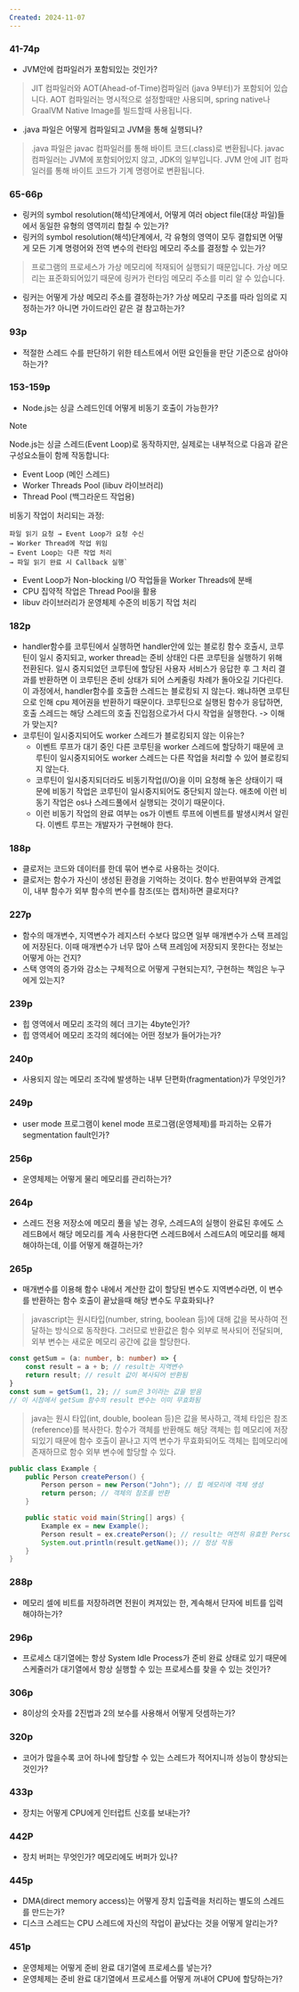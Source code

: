 ```yaml
---
Created: 2024-11-07
---
```

### 41-74p
- JVM안에 컴파일러가 포함되있는 것인가?
> JIT 컴파일러와 AOT(Ahead-of-Time)컴파일러 (java 9부터)가 포함되어 있습니다.
> AOT 컴파일러는 명시적으로 설정할때만 사용되며, spring native나 GraalVM Native Image를 빌드할때 사용됩니다.
- .java 파일은 어떻게 컴파일되고 JVM을 통해 실행되나?
> .java 파일은 javac 컴파일러를 통해 바이트 코드(.class)로 변환됩니다. javac 컴파일러는 JVM에 포함되어있지 않고, JDK의 일부입니다. JVM 안에 JIT 컴파일러를 통해 바이트 코드가 기계 명령어로 변환됩니다.
### 65-66p
- 링커의 symbol resolution(해석)단계에서, 어떻게 여러 object file(대상 파일)들에서 동일한 유형의 영역끼리 합칠 수 있는가?
- 링커의 symbol resolution(해석)단계에서, 각 유형의 영역이 모두 결합되면 어떻게 모든 기계 명령어와 전역 변수의 런타임 메모리 주소를 결정할 수 있는가?
> 프로그램의 프로세스가 가상 메모리에 적재되어 실행되기 때문입니다. 가상 메모리는 표준화되어있기 때문에 링커가 런타임 메모리 주소를 미리 알 수 있습니다.
- 링커는 어떻게 가상 메모리 주소를 결정하는가? 가상 메모리 구조를 따라 임의로 지정하는가? 아니면 가이드라인 같은 걸 참고하는가?

### 93p
- 적절한 스레드 수를 판단하기 위한 테스트에서 어떤 요인들을 판단 기준으로 삼아야 하는가?

### 153-159p
- Node.js는 싱글 스레드인데 어떻게 비동기 호출이 가능한가?
> [!NOTE]
> Node.js는 싱글 스레드(Event Loop)로 동작하지만, 실제로는 내부적으로 다음과 같은 구성요소들이 함께 작동합니다:
> - Event Loop (메인 스레드)
> - Worker Threads Pool (libuv 라이브러리)
> - Thread Pool (백그라운드 작업용)
>
 >비동기 작업이 처리되는 과정:
> ```
 >파일 읽기 요청 → Event Loop가 요청 수신 
>→ Worker Thread에 작업 위임 
>→ Event Loop는 다른 작업 처리 
>→ 파일 읽기 완료 시 Callback 실행`
>```
 >- Event Loop가 Non-blocking I/O 작업들을 Worker Threads에 분배
 >- CPU 집약적 작업은 Thread Pool을 활용
 >- libuv 라이브러리가 운영체제 수준의 비동기 작업 처리 
### 182p
- handler함수를 코루틴에서 실행하면 handler안에 있는 블로킹 함수 호출시, 코루틴이 일시 중지되고, worker thread는 준비 상태인 다른 코루틴을 실행하기 위해 전환된다. 일시 중지되었던 코루틴에 할당된 사용자 서비스가 응답한 후 그 처리 결과를 반환하면 이 코루틴은 준비 상태가 되어 스케줄링 차례가 돌아오길 기다린다. 이 과정에서, handler함수를 호출한 스레드는 블로킹되 지 않는다. 왜냐하면 코루틴으로 인해 cpu 제어권을 반환하기 때문이다. 코루틴으로 실행된 함수가 응답하면, 호출 스레드는 해당 스레드의 호출 진입점으로가서 다시 작업을 실행한다. -> 이해가 맞는지?
- 코루틴이 일시중지되어도 worker 스레드가 블로킹되지 않는 이유는?
	- 이벤트 루프가 대기 중인 다른 코루틴을 worker 스레드에 할당하기 때문에 코루틴이 일시중지되어도 worker 스레드는 다른 작업을 처리할 수 있어 블로킹되지 않는다.
	- 코루틴이 일시중지되더라도 비동기작업(I/O)을 이미 요청해 놓은 상태이기 때문에 비동기 작업은 코루틴이 일시중지되어도 중단되지 않는다. 애초에 이런 비동기 작업은 os나 스레드풀에서 실행되는 것이기 때문이다.
	- 이런 비동기 작업의 완료 여부는 os가 이벤트 루프에 이벤트를 발생시켜서 알린다. 이벤트 루프는 개발자가 구현해야 한다.

### 188p
- 클로저는 코드와 데이터를 한데 묶어 변수로 사용하는 것이다.
- 클로저는 함수가 자신이 생성된 환경을 기억하는 것이다. 함수 반환여부와 관계없이, 내부 함수가 외부 함수의 변수를 참조(또는 캡처)하면 클로저다?


### 227p
- 함수의 매개변수, 지역변수가 레지스터 수보다 많으면 일부 매개변수가 스택 프레임에 저장된다. 이때 매개변수가 너무 많아 스택 프레임에 저장되지 못한다는 정보는 어떻게 아는 건지?
- 스택 영역의 증가와 감소는 구체적으로 어떻게 구현되는지?, 구현하는 책임은 누구에게 있는지?
### 239p
- 힙 영역에서 메모리 조각의 헤더 크기는 4byte인가?
- 힙 영역세어 메모리 조각의 헤더에는 어떤 정보가 들어가는가?
### 240p
- 사용되지 않는 메모리 조각에 발생하는 내부 단편화(fragmentation)가 무엇인가?
### 249p
- user mode 프로그램이 kenel mode 프로그램(운영체제)를 파괴하는 오류가 segmentation fault인가?
### 256p
- 운영체제는 어떻게 물리 메모리를 관리하는가?
### 264p
- 스레드 전용 저장소에 메모리 풀을 넣는 경우, 스레드A의 실행이 완료된 후에도 스레드B에서 해당 메모리를 계속 사용한다면 스레드B에서 스레드A의 메모리를 해제해야하는데, 이를 어떻게 해결하는가?
### 265p
- 매개변수를 이용해 함수 내에서 계산한 값이 할당된 변수도 지역변수라면, 이 변수를 반환하는 함수 호출이 끝났을때 해당 변수도 무효화되나?
> javascript는 원시타입(number, string, boolean 등)에 대해 값을 복사하여 전달하는 방식으로 동작한다. 그러므로 반환값은 함수 외부로 복사되어 전달되며, 외부 변수는 새로운 메모리 공간에 값을 할당한다.

```ts
const getSum = (a: number, b: number) => {
	const result = a + b; // result는 지역변수
	return result; // result 값이 복사되어 반환됨
}
const sum = getSum(1, 2); // sum은 3이라는 값을 받음
// 이 시점에서 getSum 함수의 result 변수는 이미 무효화됨
```

> java는 원시 타입(int, double, boolean 등)은 값을 복사하고, 객체 타입은 참조(reference)를 복사한다. 함수가 객체를 반환해도 해당 객체는 힙 메모리에 저장되있기 때문에 함수 호출이 끝나고  지역 변수가 무효화되어도 객체는 힙메모리에 존재하므로 함수 외부 변수에 할당할 수 있다.

```java
public class Example {
    public Person createPerson() {
        Person person = new Person("John"); // 힙 메모리에 객체 생성
        return person; // 객체의 참조를 반환
    }

    public static void main(String[] args) {
        Example ex = new Example();
        Person result = ex.createPerson(); // result는 여전히 유효한 Person 객체를 참조
        System.out.println(result.getName()); // 정상 작동
    }
}
```

### 288p
- 메모리 셀에 비트를 저장하려면 전원이 켜져있는 한, 계속해서 단자에 비트를 입력해야하는가?
### 296p
- 프로세스 대기열에는 항상 System Idle Process가 준비 완료 상태로 있기 때문에 스케줄러가 대기열에서 항상 실행할 수 있는 프로세스를 찾을 수 있는 것인가?

### 306p
- 8이상의 숫자를 2진법과 2의 보수를 사용해서 어떻게 덧셈하는가?

### 320p
- 코어가 많을수록 코어 하나에 할당할 수 있는 스레드가 적어지니까 성능이 향상되는 것인가?

### 433p
- 장치는 어떻게 CPU에게 인터럽트 신호를 보내는가?

### 442P
- 장치 버퍼는 무엇인가? 메모리에도 버퍼가 있나?

### 445p
-  DMA(direct memory access)는 어떻게 장치 입출력을 처리하는 별도의 스레드를 만드는가?
- 디스크 스레드는 CPU 스레드에 자신의 작업이 끝났다는 것을 어떻게 알리는가?

### 451p
- 운영체제는 어떻게 준비 완료 대기열에 프로세스를 넣는가?
- 운영체제는 준비 완료 대기열에서 프로세스를 어떻게 꺼내어 CPU에 할당하는가?
